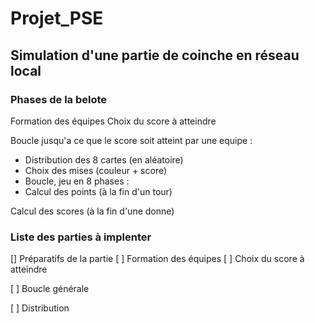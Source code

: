 # Projet_PSE

## Simulation d'une partie de coinche en réseau local

### Phases de la belote


Formation des équipes
Choix du score à atteindre

Boucle jusqu'a ce que le score soit atteint par une equipe :

* Distribution des 8 cartes (en aléatoire)
* Choix des mises (couleur + score)
* Boucle, jeu en 8 phases :
* Calcul des points (à la fin d'un tour)
    
Calcul des scores (à la fin d'une donne)



### Liste des parties à implenter

[] Préparatifs de la partie 
    [ ] Formation des équipes
    [ ] Choix du score à atteindre

[ ] Boucle générale
    
[ ] Distribution 